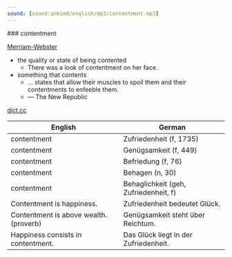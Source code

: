 ```yaml
---
sound: [sound:ankimd/english/mp3/contentment.mp3]
---
```


\### contentment

[Merriam-Webster](https://www.merriam-webster.com/dictionary/contentment)

- the quality or state of being contented
    - There was a look of contentment on her face.
- something that contents
    - … states that allow their muscles to spoil them and their contentments to enfeeble them.
    - — The New Republic

[dict.cc](https://www.dict.cc/contentment)

| English        | German       |
| -------------- | ------------ |
| contentment | Zufriedenheit (f, 1735) |
| contentment | Genügsamkeit (f, 449) |
| contentment | Befriedung (f, 76) |
| contentment | Behagen (n, 30) |
| contentment | Behaglichkeit (geh, Zufriedenheit, f) |
| Contentment is happiness. | Zufriedenheit bedeutet Glück. |
| Contentment is above wealth. (proverb) | Genügsamkeit steht über Reichtum. |
| Happiness consists in contentment. | Das Glück liegt in der Zufriedenheit. |
